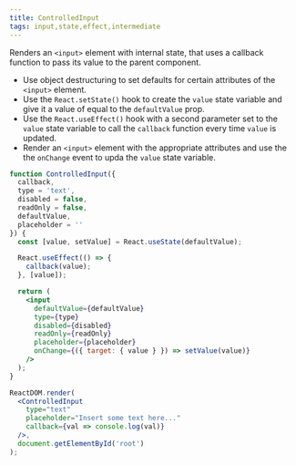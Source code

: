 ```yaml
---
title: ControlledInput
tags: input,state,effect,intermediate
---
```


Renders an `<input>` element with internal state, that uses a callback function to pass its value to the parent component.

- Use object destructuring to set defaults for certain attributes of the `<input>` element.
- Use the `React.setState()` hook to create the `value` state variable and give it a value of equal to the `defaultValue` prop.
- Use the `React.useEffect()` hook with a second parameter set to the `value` state variable to call the `callback` function every time `value` is updated.
- Render an `<input>` element with the appropriate attributes and use the the `onChange` event to upda the `value` state variable.

```jsx
function ControlledInput({
  callback,
  type = 'text',
  disabled = false,
  readOnly = false,
  defaultValue,
  placeholder = ''
}) {
  const [value, setValue] = React.useState(defaultValue);

  React.useEffect(() => {
    callback(value);
  }, [value]);

  return (
    <input
      defaultValue={defaultValue}
      type={type}
      disabled={disabled}
      readOnly={readOnly}
      placeholder={placeholder}
      onChange={({ target: { value } }) => setValue(value)}
    />
  );
}
```

```jsx
ReactDOM.render(
  <ControlledInput
    type="text"
    placeholder="Insert some text here..."
    callback={val => console.log(val)}
  />,
  document.getElementById('root')
);
```
